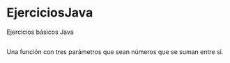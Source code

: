 # EjerciciosJava
Ejercicios básicos Java

## 
Una función con tres parámetros que sean números que se suman entre sí.
